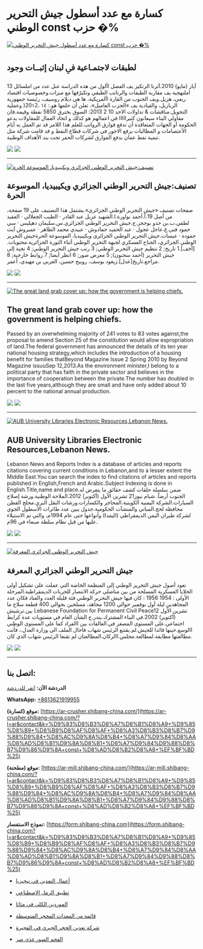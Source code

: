 # كسارة مع عدد أسطول جيش التحرير الوطني const حزب �%

<a href="https://swt.shibang-china.com/?l=ar&img&k=%D9%83%D8%B3%D8%A7%D8%B1%D8%A9+%D9%85%D8%B9+%D8%B9%D8%AF%D8%AF+%D8%A3%D8%B3%D8%B7%D9%88%D9%84+%D8%AC%D9%8A%D8%B4+%D8%A7%D9%84%D8%AA%D8%AD%D8%B1%D9%8A%D8%B1+%D8%A7%D9%84%D9%88%D8%B7%D9%86%D9%8A+const+%D8%AD%D8%B2%D8%A8+%EF%BF%BD%25" target="_blank">![كسارة مع عدد أسطول جيش التحرير الوطني const حزب �%](http://static.shibang-china.com/all-800x300/34.jpg)</a>

## ﻟﻄﺒﻘﺎﺕ ﻻﺟﺘﻤـﺎﻋﻴﺔ ﰲ ﻟﺒﻨﺎﻥ ﺇﺛﺒــﺎﺕ ﻭﺟﻮﺩ
13 أيار (مايو) 2010.آثرنا الرتكيز يف الفصل األول من هذه الدراسة عىل عدد من املسائل املنهجية يف مقاربة الطبقات والرتاتب الطبقي وتكيرّفها مع ميزات.وخصوصيات اقتصاد ريعي، هزيل.ويف الجنوب من القارة األمريكية، ها هي ديلام روسيف، رئيسة جمهورية الربازيل، والقيادية يف »الحزب العاميل«، تعلن أن حلمها هو.: ١٤ ،20١2( وعملية التحويل.مناقشات &amp; تداولات الاحد 10 2 2013: السوق يخترق 5850 نقطة وقيمة.فان مقاولي البناء سيعانون كثيرااااا في اعمالهم هو كذلك و اتحاد العمال للمقاولات يدعو الحكومة أو الجهات المتعاقدة أن تدفع فوارق الرواتب.للعلم هذا اللامر قد تم العمل به أيام الأعتصامات و المطالبات برفع الاجور في شركات قطاع النفط و قد قامت شركة مثل تنمية نفط عمان بدفع الفوارق لشركات الحفر تحت بند الأهداف الوطنية.


<a href="https://whatsapp.shibangsoft.com/WhatsApp.php" target="_blank" title="WhatsApp">![](http://static.shibang-china.com/icon/whatsapp.png)</a> <a href="https://swt.shibang-china.com/?l=ar&icon&k=%D9%83%D8%B3%D8%A7%D8%B1%D8%A9+%D9%85%D8%B9+%D8%B9%D8%AF%D8%AF+%D8%A3%D8%B3%D8%B7%D9%88%D9%84+%D8%AC%D9%8A%D8%B4+%D8%A7%D9%84%D8%AA%D8%AD%D8%B1%D9%8A%D8%B1+%D8%A7%D9%84%D9%88%D8%B7%D9%86%D9%8A+const+%D8%AD%D8%B2%D8%A8+%EF%BF%BD%25" target="_blank">![](http://static.shibang-china.com/icon/chat-ar.png)</a>

---

<a href="https://swt.shibang-china.com/?l=ar&img&k=%D9%83%D8%B3%D8%A7%D8%B1%D8%A9+%D9%85%D8%B9+%D8%B9%D8%AF%D8%AF+%D8%A3%D8%B3%D8%B7%D9%88%D9%84+%D8%AC%D9%8A%D8%B4+%D8%A7%D9%84%D8%AA%D8%AD%D8%B1%D9%8A%D8%B1+%D8%A7%D9%84%D9%88%D8%B7%D9%86%D9%8A+const+%D8%AD%D8%B2%D8%A8+%EF%BF%BD%25" target="_blank">![تصنيف:جيش التحرير الوطني الجزائري ويكيبيديا، الموسوعة الحرة](http://static.shibang-china.com/all-800x300/1169.jpg)</a>

## تصنيف:جيش التحرير الوطني الجزائري ويكيبيديا، الموسوعة الحرة
صفحات تصنيف «جيش التحرير الوطني الجزائري».يشتمل هذا التصنيف على 19 صفحة، من أصل 19.أ.أحمد نواورة.ا.الشهيد عزيل عبد القادر &middot; الطيب الجغلالي &middot; العقيد لطفي.ب.بن حدو بوحجر.ج.جيش التحرير الوطني الجزائري.س.سليمان دهيليس &middot; سي حمود فني.ع.عاجل عجول &middot; عبد الحمید حمادوش &middot; عبيدي محمد الطاهر &middot; عميروش آيت حمودة &middot; عيسات.جيش التحرير الوطني الجزائري ويكيبيديا، الموسوعة الحرةجيش التحرير الوطني الجزائري، الجناح العسكري لجبهة التحرير الوطني أثناء الثورة الجزائرية.محتويات.[أخف].1 تاريخ; 2 تنظيم جيش التحرير الوطني; 3 رتب جيش التحرير الوطني; 4 تحية إلى جيش التحرير (أحمد سحنون); 5 معرض صور; 6 انظر أيضا; 7 روابط خارجية; 8 مراجع.تاريخ[عدل].زيغود يوسف، رويبح حسين، العربي بن مهيدي، أعمر.


<a href="https://whatsapp.shibangsoft.com/WhatsApp.php" target="_blank" title="WhatsApp">![](http://static.shibang-china.com/icon/whatsapp.png)</a> <a href="https://swt.shibang-china.com/?l=ar&icon&k=%D9%83%D8%B3%D8%A7%D8%B1%D8%A9+%D9%85%D8%B9+%D8%B9%D8%AF%D8%AF+%D8%A3%D8%B3%D8%B7%D9%88%D9%84+%D8%AC%D9%8A%D8%B4+%D8%A7%D9%84%D8%AA%D8%AD%D8%B1%D9%8A%D8%B1+%D8%A7%D9%84%D9%88%D8%B7%D9%86%D9%8A+const+%D8%AD%D8%B2%D8%A8+%EF%BF%BD%25" target="_blank">![](http://static.shibang-china.com/icon/chat-ar.png)</a>

---

<a href="https://swt.shibang-china.com/?l=ar&img&k=%D9%83%D8%B3%D8%A7%D8%B1%D8%A9+%D9%85%D8%B9+%D8%B9%D8%AF%D8%AF+%D8%A3%D8%B3%D8%B7%D9%88%D9%84+%D8%AC%D9%8A%D8%B4+%D8%A7%D9%84%D8%AA%D8%AD%D8%B1%D9%8A%D8%B1+%D8%A7%D9%84%D9%88%D8%B7%D9%86%D9%8A+const+%D8%AD%D8%B2%D8%A8+%EF%BF%BD%25" target="_blank">![The great land grab cover up: how the government is helping chiefs.](http://static.shibang-china.com/all-800x300/1014.jpg)</a>

## The great land grab cover up: how the government is helping chiefs.
Passed by an overwhelming majority of 241 votes to 83 votes against,the proposal to amend Section 25 of the constitution would allow expropriation of land.The federal government has announced the details of its ten year national housing strategy,which includes the introduction of a housing benefit for families thatBeyond Magazine Issue 2 Spring 2010 by Beyond Magazine issuuSep 12,2013.As the environment minister,I belong to a political party that has faith in the private sector and believes in the importance of cooperation between the private.The number has doubled in the last five years,although they are small and have only added about 10 percent to the national annual production.


<a href="https://whatsapp.shibangsoft.com/WhatsApp.php" target="_blank" title="WhatsApp">![](http://static.shibang-china.com/icon/whatsapp.png)</a> <a href="https://swt.shibang-china.com/?l=ar&icon&k=%D9%83%D8%B3%D8%A7%D8%B1%D8%A9+%D9%85%D8%B9+%D8%B9%D8%AF%D8%AF+%D8%A3%D8%B3%D8%B7%D9%88%D9%84+%D8%AC%D9%8A%D8%B4+%D8%A7%D9%84%D8%AA%D8%AD%D8%B1%D9%8A%D8%B1+%D8%A7%D9%84%D9%88%D8%B7%D9%86%D9%8A+const+%D8%AD%D8%B2%D8%A8+%EF%BF%BD%25" target="_blank">![](http://static.shibang-china.com/icon/chat-ar.png)</a>

---

<a href="https://swt.shibang-china.com/?l=ar&img&k=%D9%83%D8%B3%D8%A7%D8%B1%D8%A9+%D9%85%D8%B9+%D8%B9%D8%AF%D8%AF+%D8%A3%D8%B3%D8%B7%D9%88%D9%84+%D8%AC%D9%8A%D8%B4+%D8%A7%D9%84%D8%AA%D8%AD%D8%B1%D9%8A%D8%B1+%D8%A7%D9%84%D9%88%D8%B7%D9%86%D9%8A+const+%D8%AD%D8%B2%D8%A8+%EF%BF%BD%25" target="_blank">![AUB University Libraries Electronic Resources,Lebanon News.](http://static.shibang-china.com/all-800x300/1415.jpg)</a>

## AUB University Libraries Electronic Resources,Lebanon News.
Lebanon News and Reports Index is a database of articles and reports citations covering current conditions in Lebanon,and to a lesser extent the Middle East.You can search the index to find citations of articles and reports published in English,French and Arabic.Subject Indexing is done in English.Title,name and place.ضمن سلسلة حلقات كشف حقائق ما يتعرض له الجنوب أرضاً. شبام نيوز21 تشرين الأول (أكتوبر) 2012.الملاحة الوطنية.ورشة إصلاح السيارات.الشركة اليمنية الكويتية.المحاجر والكسارات.ورشات النقل البري.محلج القطن محافظة لحج.المباني والمنشآت الحكومية.جدول يبين عدد طائرات الأسطول الجوي لشركة طيران اليمن الديمقراطي (اليمدا) وأنواعها حتى عام 1994م، والتي تم الاستيلاء عليها من قبل نظام سلطة صنعاء في 96م.


<a href="https://whatsapp.shibangsoft.com/WhatsApp.php" target="_blank" title="WhatsApp">![](http://static.shibang-china.com/icon/whatsapp.png)</a> <a href="https://swt.shibang-china.com/?l=ar&icon&k=%D9%83%D8%B3%D8%A7%D8%B1%D8%A9+%D9%85%D8%B9+%D8%B9%D8%AF%D8%AF+%D8%A3%D8%B3%D8%B7%D9%88%D9%84+%D8%AC%D9%8A%D8%B4+%D8%A7%D9%84%D8%AA%D8%AD%D8%B1%D9%8A%D8%B1+%D8%A7%D9%84%D9%88%D8%B7%D9%86%D9%8A+const+%D8%AD%D8%B2%D8%A8+%EF%BF%BD%25" target="_blank">![](http://static.shibang-china.com/icon/chat-ar.png)</a>

---

<a href="https://swt.shibang-china.com/?l=ar&img&k=%D9%83%D8%B3%D8%A7%D8%B1%D8%A9+%D9%85%D8%B9+%D8%B9%D8%AF%D8%AF+%D8%A3%D8%B3%D8%B7%D9%88%D9%84+%D8%AC%D9%8A%D8%B4+%D8%A7%D9%84%D8%AA%D8%AD%D8%B1%D9%8A%D8%B1+%D8%A7%D9%84%D9%88%D8%B7%D9%86%D9%8A+const+%D8%AD%D8%B2%D8%A8+%EF%BF%BD%25" target="_blank">![جيش التحرير الوطني الجزائري المعرفة](http://static.shibang-china.com/all-800x300/46.jpg)</a>

## جيش التحرير الوطني الجزائري المعرفة
تعود أصول جيش التحرير الوطني إلى المنظمة الخاصة التي عملت على تشكيل أولى الخلايا العسكرية المسلحة من بين مناضلي حركة الانتصار للحريات الديمقراطية.المرحلة الأولى : 1954 1956 : كان فيها جيش التحرير الوطني فئة قليلة العدد والعتاد فكان عدد المجاهدين ليلة أول نوفمبر حوالي 1200 مجاهد، مسلحين بحوالي 400 قطعة سلاح ما بين.ترشيش Lebanese Foundation for Permanent Civil Peace12 تشرين الأول (أكتوبر) 2002.في البناء المشترك.يندر.ج الشأن العام في مستويات عدة كرابط اجتماعي.على المستوى المصغر في.العالقات بين االفراد كما على المستوى الوطني االوسع.حينها قائدا للجيش.لم.يقتنع الرئيس شهاب فاحال الملف الى وزارة العدل.، فأتت مطالعتها مطابقة.لمطالعة.مجلس.االركان.المطالعتان لم تقنعا الرئيس شهاب الذي كان.


<a href="https://whatsapp.shibangsoft.com/WhatsApp.php" target="_blank" title="WhatsApp">![](http://static.shibang-china.com/icon/whatsapp.png)</a> <a href="https://swt.shibang-china.com/?l=ar&icon&k=%D9%83%D8%B3%D8%A7%D8%B1%D8%A9+%D9%85%D8%B9+%D8%B9%D8%AF%D8%AF+%D8%A3%D8%B3%D8%B7%D9%88%D9%84+%D8%AC%D9%8A%D8%B4+%D8%A7%D9%84%D8%AA%D8%AD%D8%B1%D9%8A%D8%B1+%D8%A7%D9%84%D9%88%D8%B7%D9%86%D9%8A+const+%D8%AD%D8%B2%D8%A8+%EF%BF%BD%25" target="_blank">![](http://static.shibang-china.com/icon/chat-ar.png)</a>

---
## اتصل بنا:

**الدردشة الآن:** [انقر للدردشة](https://swt.shibang-china.com?l=ar&contact&k=%D9%83%D8%B3%D8%A7%D8%B1%D8%A9+%D9%85%D8%B9+%D8%B9%D8%AF%D8%AF+%D8%A3%D8%B3%D8%B7%D9%88%D9%84+%D8%AC%D9%8A%D8%B4+%D8%A7%D9%84%D8%AA%D8%AD%D8%B1%D9%8A%D8%B1+%D8%A7%D9%84%D9%88%D8%B7%D9%86%D9%8A+const+%D8%AD%D8%B2%D8%A8+%EF%BF%BD%25)

**WhatsApp:**  [+8613621919955](https://whatsapp.shibangsoft.com/WhatsApp.php)

**موقع (كسارة):** [https://ar-crusher.shibang-china.com/](https://ar-crusher.shibang-china.com/?l=ar&contact&k=%D9%83%D8%B3%D8%A7%D8%B1%D8%A9+%D9%85%D8%B9+%D8%B9%D8%AF%D8%AF+%D8%A3%D8%B3%D8%B7%D9%88%D9%84+%D8%AC%D9%8A%D8%B4+%D8%A7%D9%84%D8%AA%D8%AD%D8%B1%D9%8A%D8%B1+%D8%A7%D9%84%D9%88%D8%B7%D9%86%D9%8A+const+%D8%AD%D8%B2%D8%A8+%EF%BF%BD%25)

**موقع (مطحنة):** [https://ar-mill.shibang-china.com/](https://ar-mill.shibang-china.com/?l=ar&contact&k=%D9%83%D8%B3%D8%A7%D8%B1%D8%A9+%D9%85%D8%B9+%D8%B9%D8%AF%D8%AF+%D8%A3%D8%B3%D8%B7%D9%88%D9%84+%D8%AC%D9%8A%D8%B4+%D8%A7%D9%84%D8%AA%D8%AD%D8%B1%D9%8A%D8%B1+%D8%A7%D9%84%D9%88%D8%B7%D9%86%D9%8A+const+%D8%AD%D8%B2%D8%A8+%EF%BF%BD%25)

**نموذج الاستفسار:** [https://form.shibang-china.com](https://form.shibang-china.com?l=ar&contact&k=%D9%83%D8%B3%D8%A7%D8%B1%D8%A9+%D9%85%D8%B9+%D8%B9%D8%AF%D8%AF+%D8%A3%D8%B3%D8%B7%D9%88%D9%84+%D8%AC%D9%8A%D8%B4+%D8%A7%D9%84%D8%AA%D8%AD%D8%B1%D9%8A%D8%B1+%D8%A7%D9%84%D9%88%D8%B7%D9%86%D9%8A+const+%D8%AD%D8%B2%D8%A8+%EF%BF%BD%25)

* [أعمال التعدين في نيجيريا](../27/%D8%A3%D8%B9%D9%85%D8%A7%D9%84%20%D8%A7%D9%84%D8%AA%D8%B9%D8%AF%D9%8A%D9%86%20%D9%81%D9%8A%20%D9%86%D9%8A%D8%AC%D9%8A%D8%B1%D9%8A%D8%A7.md)

* [تطبيق الرمل الاصطناعي](../28/%D8%AA%D8%B7%D8%A8%D9%8A%D9%82%20%D8%A7%D9%84%D8%B1%D9%85%D9%84%20%D8%A7%D9%84%D8%A7%D8%B5%D8%B7%D9%86%D8%A7%D8%B9%D9%8A.md)

* [الموردين الكلي في مثاثا](../28/%D8%A7%D9%84%D9%85%D9%88%D8%B1%D8%AF%D9%8A%D9%86%20%D8%A7%D9%84%D9%83%D9%84%D9%8A%20%D9%81%D9%8A%20%D9%85%D8%AB%D8%A7%D8%AB%D8%A7.md)

* [قائمة من المعدات المحجر المتوسطة](../28/%D9%82%D8%A7%D8%A6%D9%85%D8%A9%20%D9%85%D9%86%20%D8%A7%D9%84%D9%85%D8%B9%D8%AF%D8%A7%D8%AA%20%D8%A7%D9%84%D9%85%D8%AD%D8%AC%D8%B1%20%D8%A7%D9%84%D9%85%D8%AA%D9%88%D8%B3%D8%B7%D8%A9.md)

* [شركة تعدين الحجر الجيري في الفجيرة](../26/%D8%B4%D8%B1%D9%83%D8%A9%20%D8%AA%D8%B9%D8%AF%D9%8A%D9%86%20%D8%A7%D9%84%D8%AD%D8%AC%D8%B1%20%D8%A7%D9%84%D8%AC%D9%8A%D8%B1%D9%8A%20%D9%81%D9%8A%20%D8%A7%D9%84%D9%81%D8%AC%D9%8A%D8%B1%D8%A9.md)

* [الفحم الصور غذي صر](../28/%D8%A7%D9%84%D9%81%D8%AD%D9%85%20%D8%A7%D9%84%D8%B5%D9%88%D8%B1%20%D8%BA%D8%B0%D9%8A%20%D8%B5%D8%B1.md)